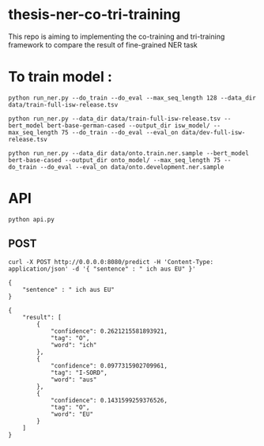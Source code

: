 # thesis-ner-co-tri-training
This repo is aiming to implementing the co-training and tri-training framework to compare the result of fine-grained NER task

# To train model : 

`python run_ner.py --do_train --do_eval --max_seq_length 128 --data_dir data/train-full-isw-release.tsv`

`python run_ner.py --data_dir data/train-full-isw-release.tsv --bert_model bert-base-german-cased --output_dir isw_model/ --max_seq_length 75 --do_train --do_eval --eval_on data/dev-full-isw-release.tsv`

`python run_ner.py --data_dir data/onto.train.ner.sample --bert_model bert-base-cased --output_dir onto_model/ --max_seq_length 75 --do_train --do_eval --eval_on data/onto.development.ner.sample`

# API 
`python api.py`

## POST
`curl -X POST http://0.0.0.0:8080/predict -H 'Content-Type: application/json' -d '{ "sentence" : " ich aus EU" }'`
```
{
	"sentence" : " ich aus EU"
}
```

```
{
    "result": [
        {
            "confidence": 0.2621215581893921,
            "tag": "O",
            "word": "ich"
        },
        {
            "confidence": 0.0977315902709961,
            "tag": "I-SORD",
            "word": "aus"
        },
        {
            "confidence": 0.1431599259376526,
            "tag": "O",
            "word": "EU"
        }
    ]
}
```